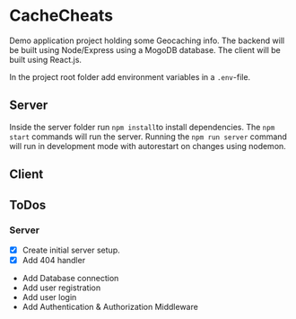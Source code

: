 # CacheCheats

Demo application project holding some Geocaching info. The backend will be built using Node/Express using a MogoDB database. The client will be built using React.js.

In the project root folder add environment variables in a `.env`-file.

## Server

Inside the server folder run `npm install`to install dependencies. The `npm start` commands will run the server. Running the `npm run server` command will run in development mode with autorestart on changes using nodemon.

## Client

## ToDos

### Server

- [x] Create initial server setup.
- [x] Add 404 handler
- Add Database connection
- Add user registration
- Add user login
- Add Authentication & Authorization Middleware
